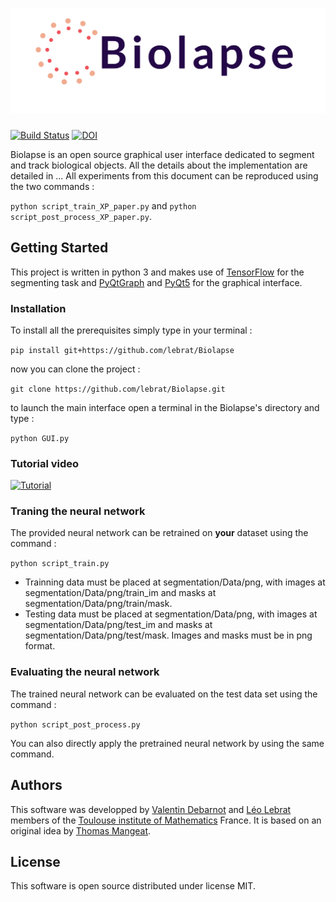 # ![ ](https://github.com/lebrat/Biolapse/blob/master/header.png "Biolapse")

[![Build Status](https://travis-ci.org/lebrat/Biolapse.svg?branch=master)](https://travis-ci.org/lebrat/Biolapse)  [![DOI](https://zenodo.org/badge/202534809.svg)](https://zenodo.org/badge/latestdoi/202534809)


Biolapse is an open source graphical user interface dedicated to segment and track biological objects. All the details about the implementation are detailed in ... All experiments from this document can be reproduced using the two commands :

`python script_train_XP_paper.py` and `python script_post_process_XP_paper.py`.

## Getting Started

This project is written in python 3 and makes use of [TensorFlow](https://www.tensorflow.org/) for the segmenting task and [PyQtGraph](http://pyqtgraph.org/) and [PyQt5](https://pypi.org/project/PyQt5/) for the graphical interface.

### Installation
To install all the prerequisites simply type in your terminal :

`pip install git+https://github.com/lebrat/Biolapse`

now you can clone the project :

`git clone https://github.com/lebrat/Biolapse.git`

to launch the main interface open a terminal in the Biolapse's directory and type :

`python GUI.py`

### Tutorial video 
[![Tutorial](https://img.youtube.com/vi/nomVideo/0.jpg)](https://www.youtube.com/watch?v=nomVideo)

### Traning the neural network

The provided neural network can be retrained on **your** dataset using the command :

`python script_train.py`

- Trainning data must be placed at segmentation/Data/png, with images at segmentation/Data/png/train_im and masks at segmentation/Data/png/train/mask.
- Testing data must be placed at segmentation/Data/png, with images at segmentation/Data/png/test_im and masks at segmentation/Data/png/test/mask. 
Images and masks must be in png format.

### Evaluating the neural network

The trained neural network can be evaluated on the test data set using the command :

`python script_post_process.py`

You can also directly apply the pretrained neural network by using the same command.

## Authors
This software was developped by [Valentin Debarnot](https://sites.google.com/view/debarnot/) and [Léo Lebrat](lebrat.org) members of the [Toulouse institute of Mathematics](https://www.math.univ-toulouse.fr/?lang=en) France. It is based on an original idea by [Thomas Mangeat](https://scholar.google.com/citations?user=hPebN5AAAAAJ&hl=fr).

## License

This software is open source distributed under license MIT.
